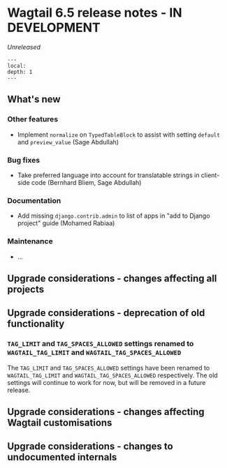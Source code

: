 # Wagtail 6.5 release notes - IN DEVELOPMENT

_Unreleased_

```{contents}
---
local:
depth: 1
---
```

## What's new

### Other features

 * Implement `normalize` on `TypedTableBlock` to assist with setting `default` and `preview_value` (Sage Abdullah)

### Bug fixes

 * Take preferred language into account for translatable strings in client-side code (Bernhard Bliem, Sage Abdullah)

### Documentation

 * Add missing `django.contrib.admin` to list of apps in "add to Django project" guide (Mohamed Rabiaa)

### Maintenance

 * ...

## Upgrade considerations - changes affecting all projects

## Upgrade considerations - deprecation of old functionality

### `TAG_LIMIT` and `TAG_SPACES_ALLOWED` settings renamed to `WAGTAIL_TAG_LIMIT` and `WAGTAIL_TAG_SPACES_ALLOWED`

The `TAG_LIMIT` and `TAG_SPACES_ALLOWED` settings have been renamed to `WAGTAIL_TAG_LIMIT` and `WAGTAIL_TAG_SPACES_ALLOWED` respectively. The old settings will continue to work for now, but will be removed in a future release.

## Upgrade considerations - changes affecting Wagtail customisations

## Upgrade considerations - changes to undocumented internals
